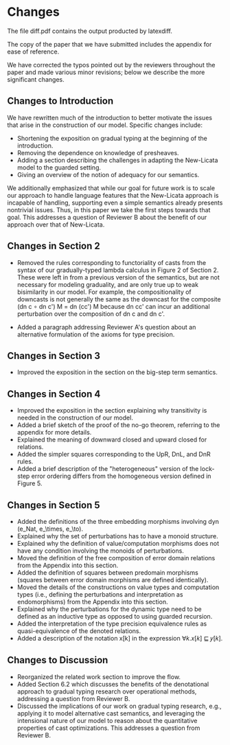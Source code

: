 # Changes

The file diff.pdf contains the output producted by latexdiff.

The copy of the paper that we have submitted includes the appendix for ease of reference.

We have corrected the typos pointed out by the reviewers throughout the paper
and made various minor revisions; below we describe the more significant
changes.

## Changes to Introduction

We have rewritten much of the introduction to better motivate the issues that
arise in the construction of our model. Specific changes include:

* Shortening the exposition on gradual typing at the beginning of the introduction.
* Removing the dependence on knowledge of presheaves.
* Adding a section describing the challenges in adapting the New-Licata model to the guarded setting.
* Giving an overview of the notion of adequacy for our semantics.

We additionally emphasized that while our goal for future work is to scale our
approach to handle language features that the New-Licata approach is incapable
of handling, supporting even a simple semantics already presents nontrivial
issues. Thus, in this paper we take the first steps towards that goal. This
addresses a question of Reviewer B about the benefit of our approach over that
of New-Licata.

## Changes in Section 2

* Removed the rules corresponding to functoriality of casts from the
  syntax of our gradually-typed lambda calculus in Figure 2 of
  Section 2. These were left in from a previous version of the
  semantics, but are not necessary for modeling graduality, and are
  only true up to weak bisimilarity in our model. For example, the
  compositionality of downcasts is not generally the same as the
  downcast for the composite (dn c ∘ dn c') M = dn (cc') M because dn
  cc' can incur an additional perturbation over the composition of dn
  c and dn c'.

* Added a paragraph addressing Reviewer A's question about an alternative
  formulation of the axioms for type precision.

## Changes in Section 3

* Improved the exposition in the section on the big-step term semantics.

## Changes in Section 4

* Improved the exposition in the section explaining why transitivity is needed
  in the construction of our model.
* Added a brief sketch of the proof of the no-go theorem, referring to the
  appendix for more details.
* Explained the meaning of downward closed and upward closed for relations.
* Added the simpler squares corresponding to the UpR, DnL, and DnR rules.
* Added a brief description of the "heterogeneous" version of the lock-step
  error ordering differs from the homogeneous version defined in Figure 5.

## Changes in Section 5

* Added the definitions of the three embedding morphisms involving dyn (e_Nat,
  e_\times, e_\to).
* Explained why the set of perturbations has to have a monoid structure.
* Explained why the definition of value/computation morphisms does not have any
  condition involving the monoids of perturbations.
* Moved the definition of the free composition of error domain relations from
  the Appendix into this section.
* Added the definition of squares between predomain morphisms (squares between
  error domain morphisms are defined identically).
* Moved the details of the constructions on value types and computation types
  (i.e., defining the perturbations and interpretation as endomorphisms) from
  the Appendix into this section.
* Explained why the perturbations for the dynamic type need to be
  defined as an inductive type as opposed to using guarded recursion.
* Added the interpretation of the type precision equivalence rules as
  quasi-equivalence of the denoted relations.
* Added a description of the notation x[k] in the expression ∀𝑘.𝑥[𝑘] ⊑ 𝑦[𝑘].

## Changes to Discussion

* Reorganized the related work section to improve the flow.
* Added Section 6.2 which discusses the benefits of the denotational approach to
  gradual typing research over operational methods, addressing a question from
  Reviewer B.
* Discussed the implications of our work on gradual typing research, e.g.,
  applying it to model alternative cast semantics, and leveraging the
  intensional nature of our model to reason about the quantitative properties of
  cast optimizations. This addresses a question from Reviewer B.

